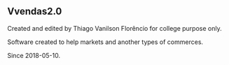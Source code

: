 <h2>Vvendas2.0</h2>

Created and edited by Thiago Vanilson Florêncio
for college purpose only.

Software created to help markets and another types of commerces.

Since 2018-05-10.
